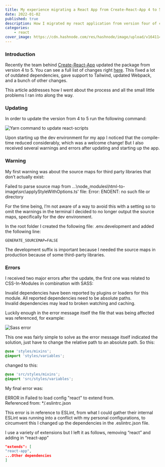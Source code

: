 ```yaml
---
title: My experience migrating a React App from Create-React-App 4 to 5
date: 2022-01-02
published: true
description: How I migrated my react application from version four of create-react-app to version five and the errors and warnings I resolved along the way
categories:
    - react
cover_image: https://cdn.hashnode.com/res/hashnode/image/upload/v1641140789138/CLjlg8feL.jpeg
---
```


### Introduction

Recently the team behind [Create-React-App](https://create-react-app.dev/) updated the package from version 4 to 5. You can see a full list of changes right [here](https://github.com/facebook/create-react-app/releases). This fixed a lot of outdated dependencies, gave support to Tailwind, updated Webpack, and a bunch of other changes.

This article addresses how I went about the process and all the small little problems I ran into along the way.

### Updating

In order to update the version from 4 to 5 run the following command:

![Yarn command to update react-scripts](https://cdn.hashnode.com/res/hashnode/image/upload/v1641140790654/FALCjxcAZ.png)

Upon starting up the dev environment for my app I noticed that the compile-time reduced considerably, which was a welcome change! But I also received several warnings and errors after updating and starting up the app.

### Warning

My first warning was about the source maps for third party libraries that don’t actually exist:

Failed to parse source map from ...\node_modules\html-to-image\src\applyStyleWithOptions.ts' file: Error: ENOENT: no such file or directory

For the time being, I’m not aware of a way to avoid this with a setting so to omit the warnings in the terminal I decided to no longer output the source maps, specifically for the dev environment.

In the root folder I created the following file: .env.development and added the following line:

```
GENERATE_SOURCEMAP=FALSE
```

The development suffix is important because I needed the source maps in production because of some third-party libraries.

### Errors

I received two major errors after the update, the first one was related to CSS-In-Modules in combination with SASS:

Invalid dependencies have been reported by plugins or loaders for this module. All reported dependencies need to be absolute paths.  
Invalid dependencies may lead to broken watching and caching.

Luckily enough in the error message itself the file that was being affected was referenced, for example:

![Sass error](https://cdn.hashnode.com/res/hashnode/image/upload/v1641140792165/iXeMKptnj.png)

This one was fairly simple to solve as the error message itself indicated the solution, just have to change the relative path to an absolute path. So this:

```css
@use 'styles/mixins';
@import 'styles/variables';
```

changed to this:

```css
@use 'src/styles/mixins';
@import 'src/styles/variables';
```

My final error was:

ERROR in Failed to load config "react" to extend from.  
Referenced from: \*/.eslintrc.json

This error is in reference to ESLint, from what I could gather their internal ESLint was running into a conflict with my personal configurations, to circumvent this I changed up the dependencies in the .eslintrc.json file.

I use a variety of extensions but I left it as follows, removing “react” and adding in “react-app”

```json
"extends": [
"react-app",
...Other dependencies
]
```
